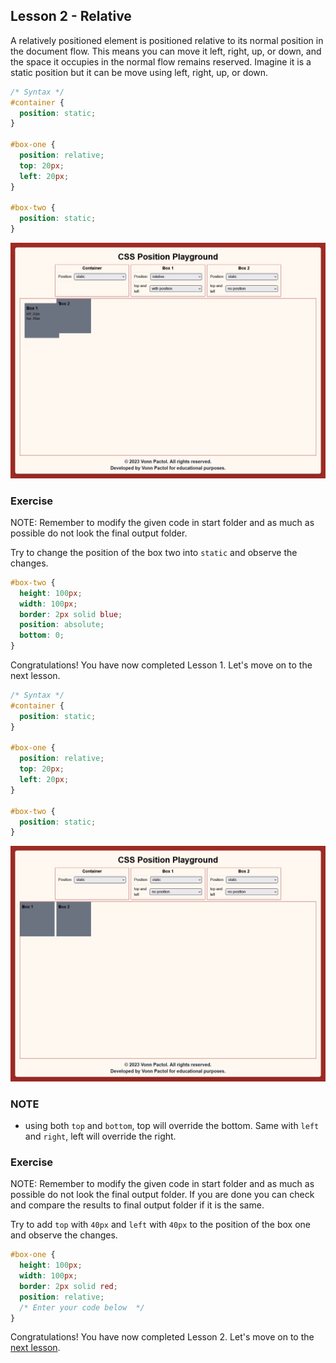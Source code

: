 ## Lesson 2 - Relative

A relatively positioned element is positioned relative to its normal position in the document flow. This means you can move it left, right, up, or down, and the space it occupies in the normal flow remains reserved. Imagine it is a static position but it can be move using left, right, up, or down.

```css
/* Syntax */
#container {
  position: static;
}

#box-one {
  position: relative;
  top: 20px;
  left: 20px;
}

#box-two {
  position: static;
}
```

![Relative Sample Output](../images/relative.png)

### Exercise

NOTE: Remember to modify the given code in start folder and as much as possible do not look the final output folder.

Try to change the position of the box two into `static` and observe the changes.

```css
#box-two {
  height: 100px;
  width: 100px;
  border: 2px solid blue;
  position: absolute;
  bottom: 0;
}
```

Congratulations! You have now completed Lesson 1. Let's move on to the next lesson.

```css
/* Syntax */
#container {
  position: static;
}

#box-one {
  position: relative;
  top: 20px;
  left: 20px;
}

#box-two {
  position: static;
}
```

![Position Static Output](../images/static.png)

### NOTE

- using both `top` and `bottom`, top will override the bottom. Same with `left` and `right`, left will override the right.

### Exercise

NOTE: Remember to modify the given code in start folder and as much as possible do not look the final output folder. If you are done you can check and compare the results to final output folder if it is the same.

Try to add `top` with `40px` and `left` with `40px` to the position of the box one and observe the changes.

```css
#box-one {
  height: 100px;
  width: 100px;
  border: 2px solid red;
  position: relative;
  /* Enter your code below  */
}
```

Congratulations! You have now completed Lesson 2. Let's move on to the [next lesson](https://github.com/sharproyalz/css-position/blob/main/3_Lesson/README.md#lesson-3---absolute).
